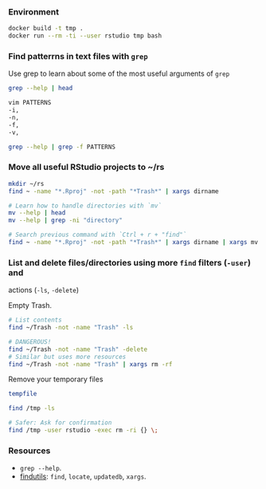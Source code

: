 ### Environment

```bash
docker build -t tmp .
docker run --rm -ti --user rstudio tmp bash
```

### Find patterrns in text files with `grep`

Use grep to learn about some of the most useful arguments of `grep`

```bash
grep --help | head

vim PATTERNS
-i,
-n,
-f,
-v,

grep --help | grep -f PATTERNS
```

### Move all useful RStudio projects to ~/rs

```bash
mkdir ~/rs
find ~ -name "*.Rproj" -not -path "*Trash*" | xargs dirname

# Learn how to handle directories with `mv`
mv --help | head
mv --help | grep -ni "directory"

# Search previous command with `Ctrl + r + "find"`
find ~ -name "*.Rproj" -not -path "*Trash*" | xargs dirname | xargs mv -t rs
```

### List and delete files/directories using more `find` filters (`-user`) and
actions (`-ls`, `-delete`)

Empty Trash.

```bash
# List contents
find ~/Trash -not -name "Trash" -ls

# DANGEROUS!
find ~/Trash -not -name "Trash" -delete
# Similar but uses more resources
find ~/Trash -not -name "Trash" | xargs rm -rf
```

Remove your temporary files

```bash
tempfile

find /tmp -ls

# Safer: Ask for confirmation
find /tmp -user rstudio -exec rm -ri {} \;
```

### Resources

* `grep --help`.
* [findutils](https://www.gnu.org/software/findutils/): `find`, `locate`,
`updatedb`, `xargs`.

